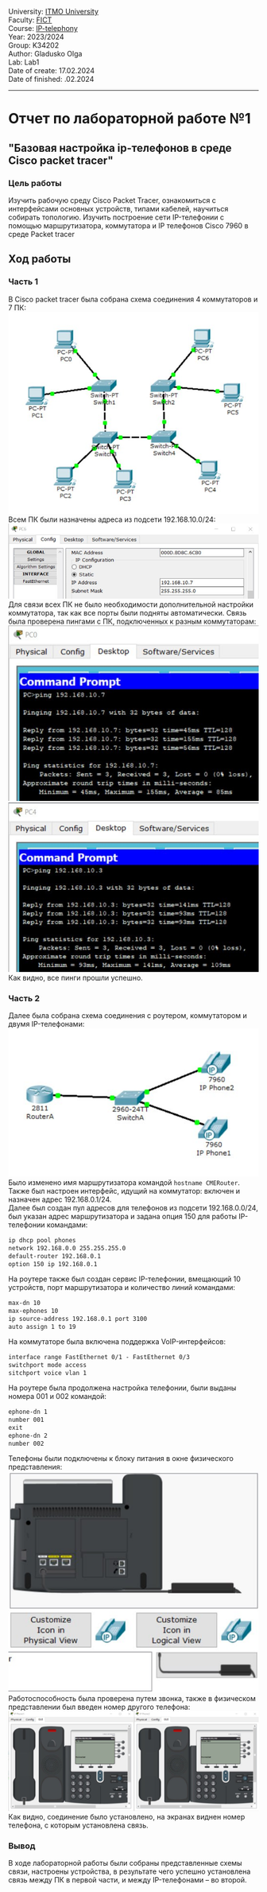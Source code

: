 University: [ITMO University](https://itmo.ru/ru/)  
Faculty: [FICT](https://fict.itmo.ru)  
Course: [IP-telephony](https://github.com/itmo-ict-faculty/ip-telephony)  
Year: 2023/2024  
Group: K34202  
Author: Gladusko Olga  
Lab: Lab1  
Date of create: 17.02.2024  
Date of finished: .02.2024  

---
# Отчет по лабораторной работе №1  
## "Базовая настройка ip-телефонов в среде Сisco packet tracer"  

### Цель работы  
Изучить рабочую среду Cisco Packet Tracer, ознакомиться с интерфейсами основных устройств, типами кабелей, научиться собирать топологию. Изучить построение сети IP-телефонии с помощью маршрутизатора, коммутатора и IP телефонов Cisco 7960 в среде Packet tracer  

## Ход работы  
### Часть 1
В Сisco packet tracer была собрана схема соединения 4 коммутаторов и 7 ПК:  
![.](https://github.com/OlgaGladushko/2022_2023-ip-telephony-k34202-gladushko_o/blob/main/lab1/imgs/topo1.jpg)  
Всем ПК были назначены адреса из подсети 192.168.10.0/24:  
![.](https://github.com/OlgaGladushko/2022_2023-ip-telephony-k34202-gladushko_o/blob/main/lab1/imgs/pc_address.jpg)  
Для связи всех ПК не было необходимости дополнительной настройки коммутатора, так как все порты были подняты автоматически. Связь была проверена пингами с ПК, подключенных к разным коммутаторам:  
![.](https://github.com/OlgaGladushko/2022_2023-ip-telephony-k34202-gladushko_o/blob/main/lab1/imgs/ping_pc1.jpg)  
![.](https://github.com/OlgaGladushko/2022_2023-ip-telephony-k34202-gladushko_o/blob/main/lab1/imgs/ping_pc2.jpg)  
Как видно, все пинги прошли успешно.

### Часть 2
Далее была собрана схема соединения с роутером, коммутатором и двумя IP-телефонами:  
![.](https://github.com/OlgaGladushko/2022_2023-ip-telephony-k34202-gladushko_o/blob/main/lab1/imgs/topo2.jpg)  
Было изменено имя маршрутизатора командой ```hostname CMERouter```.  
Также был настроен интерфейс, идущий на коммутатор: включен и назначен адрес 192.168.0.1/24.  
Далее был создан пул адресов для телефонов из подсети 192.168.0.0/24, был указан адрес маршрутизатора и задана опция 150 для работы IP-телефонии командами:  
```
ip dhcp pool phones
network 192.168.0.0 255.255.255.0
default-router 192.168.0.1
option 150 ip 192.168.0.1
```  
На роутере также был создан сервис IP-телефонии, вмещающий 10 устройств, порт маршрутизатора и количество линий командами:  
```
max-dn 10
max-ephones 10
ip source-address 192.168.0.1 port 3100
auto assign 1 to 19
```  
На коммутаторе была включена поддержка VoIP-интерфейсов:  
```
interface range FastEthernet 0/1 - FastEthernet 0/3
switchport mode access
sitchport voice vlan 1
```  
На роутере была продолжена настройка телефонии, были выданы номера 001 и 002 командой:  
```
ephone-dn 1
number 001
exit
ephone-dn 2
number 002
```  
Телефоны были подключены к блоку питания в окне физического представления:  
![.](https://github.com/OlgaGladushko/2022_2023-ip-telephony-k34202-gladushko_o/blob/main/lab1/imgs/phone.jpg)  
Работоспособность была проверена путем звонка, также в физическом представлении был введен номер другого телефона:  
![.](https://github.com/OlgaGladushko/2022_2023-ip-telephony-k34202-gladushko_o/blob/main/lab1/imgs/call.jpg)  
Как видно, соединение было установлено, на экранах виднен номер телефона, с которым установлена связь.  
### Вывод  
В ходе лабораторной работы были собраны представленные схемы связи, настроены устройства, в результате чего успешно установлена связь между ПК в первой части, и между IP-телефонами – во второй.
